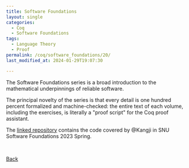 ```yaml
---
title: Software Foundations
layout: single
categories:
  - Coq
  - Software Foundations
tags:
  - Language Theory
  - Proof
permalink: /coq/software_foundations/20/
last_modified_at: 2024-01-29T19:07:30

---
```


The Software Foundations series is a broad introduction to the mathematical underpinnings of reliable software.

The principal novelty of the series is that every detail is one hundred percent formalized and machine-checked:
the entire text of each volume, including the exercises, is literally a "proof script" for the Coq proof assistant.

The [linked repository](https://github.com/Kangji/SF2023S) contains the code covered by @Kangji in SNU Software Foundations 2023 Spring.

<br>

[Back](/coq/software_foundations/)